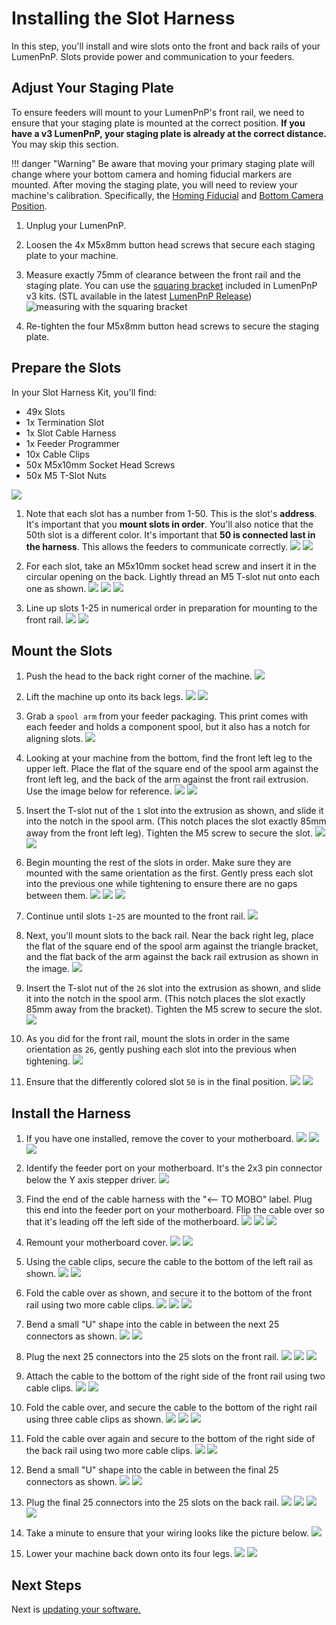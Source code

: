 # Installing the Slot Harness

In this step, you'll install and wire slots onto the front and back rails of your LumenPnP. Slots provide power and communication to your feeders.

## Adjust Your Staging Plate

To ensure feeders will mount to your LumenPnP's front rail, we need to ensure that your staging plate is mounted at the correct position. **If you have a v3 LumenPnP, your staging plate is already at the correct distance.** You may skip this section.

!!! danger "Warning"
    Be aware that moving your primary staging plate will change where your bottom camera and homing fiducial markers are mounted. After moving the staging plate, you will need to review your machine's calibration. Specifically, the [Homing Fiducial](../../openpnp/calibration/4-homing-fiducial/index.md#tuning-the-homing-fiducial) and [Bottom Camera Position](../../openpnp/calibration/7-bottom-camera-position/index.md).

1. Unplug your LumenPnP.
   
2. Loosen the 4x M5x8mm button head screws that secure each staging plate to your machine.

3. Measure exactly 75mm of clearance between the front rail and the staging plate. You can use the [squaring bracket](https://github.com/opulo-inc/lumenpnp/blob/main/pnp/cad/FDM/squaring-bracket.FCStd) included in LumenPnP v3 kits. (STL available in the latest [LumenPnP Release](https://github.com/opulo-inc/lumenpnp/releases))
  ![measuring with the squaring bracket](img/staging-plate-spacing.png)

1. Re-tighten the four M5x8mm button head screws to secure the staging plate.

## Prepare the Slots

In your Slot Harness Kit, you'll find:

  - 49x Slots
  - 1x Termination Slot
  - 1x Slot Cable Harness
  - 1x Feeder Programmer
  - 10x Cable Clips
  - 50x M5x10mm Socket Head Screws
  - 50x M5 T-Slot Nuts

![](img/IMG_1969.JPG)

1. Note that each slot has a number from 1-50. This is the slot's **address**. It's important that you **mount slots in order**. You'll also notice that the 50th slot is a different color. It's important that **50 is connected last in the harness**. This allows the feeders to communicate correctly.
   ![](img/IMG_2023.JPG)
   ![](img/IMG_1973.JPG)

2. For each slot, take an M5x10mm socket head screw and insert it in the circular opening on the back. Lightly thread an M5 T-slot nut onto each one as shown.
   ![](img/IMG_2026.JPG)
   ![](img/IMG_2027.JPG)
   ![](img/IMG_2029.JPG)

3. Line up slots 1-25 in numerical order in preparation for mounting to the front rail.
   ![](img/IMG_2038.JPG)
   ![](img/IMG_2039.JPG)

## Mount the Slots

1. Push the head to the back right corner of the machine.
   ![](img/IMG_1959.JPG)
2. Lift the machine up onto its back legs.
   ![](img/IMG_1962.JPG)
   ![](img/IMG_1963.JPG)
3. Grab a `spool arm` from your feeder packaging. This print comes with each feeder and holds a component spool, but it also has a notch for aligning slots.
   ![](img/IMG_1968.JPG)

4. Looking at your machine from the bottom, find the front left leg to the upper left. Place the flat of the square end of the spool arm against the front left leg, and the back of the arm against the front rail extrusion. Use the image below for reference.
   ![](img/IMG_2030.JPG)
   ![](img/IMG_2032.JPG)


5. Insert the T-slot nut of the `1` slot into the extrusion as shown, and slide it into the notch in the spool arm. (This notch places the slot exactly 85mm away from the front left leg). Tighten the M5 screw to secure the slot.
   ![](img/IMG_2034.JPG)
   ![](img/IMG_2037.JPG)

6. Begin mounting the rest of the slots in order. Make sure they are mounted with the same orientation as the first. Gently press each slot into the previous one while tightening to ensure there are no gaps between them.
   ![](img/IMG_2044.JPG)
   ![](img/IMG_2045.JPG)
   ![](img/IMG_2049.JPG)

7. Continue until slots `1`-`25` are mounted to the front rail.
   ![](img/IMG_2047.JPG)

8. Next, you'll mount slots to the back rail. Near the back right leg, place the flat of the square end of the spool arm against the triangle bracket, and the flat back of the arm against the back rail extrusion as shown in the image.
   ![](img/IMG_2057.JPG)

9. Insert the T-slot nut of the `26` slot into the extrusion as shown, and slide it into the notch in the spool arm. (This notch places the slot exactly 85mm away from the bracket). Tighten the M5 screw to secure the slot.
   ![](img/IMG_2059.JPG)

10. As you did for the front rail, mount the slots in order in the same orientation as `26`, gently pushing each slot into the previous when tightening.
   ![](img/IMG_2062.JPG)

11. Ensure that the differently colored slot `50` is in the final position.
   ![](img/IMG_2065.JPG)
   ![](img/IMG_2069.JPG)

## Install the Harness

1. If you have one installed, remove the cover to your motherboard.
   ![](img/IMG_2073.JPG)
   ![](img/IMG_2075.JPG)
   ![](img/IMG_2076.JPG)

2. Identify the feeder port on your motherboard. It's the 2x3 pin connector below the Y axis stepper driver.
  ![](img/IMG_2081.JPG)

3. Find the end of the cable harness with the "<-- TO MOBO" label. Plug this end into the feeder port on your motherboard. Flip the cable over so that it's leading off the left side of the motherboard.
   ![](img/IMG_2084.JPG)
   ![](img/IMG_2089.JPG)
   ![](img/IMG_2090.JPG)

4. Remount your motherboard cover.
   ![](img/IMG_2093.JPG)
   ![](img/IMG_2094.JPG)

5. Using the cable clips, secure the cable to the bottom of the left rail as shown.
   ![](img/IMG_2096.JPG)
   ![](img/IMG_2098.JPG)

6. Fold the cable over as shown, and secure it to the bottom of the front rail using two more cable clips.
   ![](img/IMG_2099.JPG)
   ![](img/IMG_2100.JPG)
   ![](img/IMG_2101.JPG)

1. Bend a small "U" shape into the cable in between the next 25 connectors as shown.
   ![](img/IMG_2131.JPG)
   ![](img/IMG_2132.JPG)

2. Plug the next 25 connectors into the 25 slots on the front rail.
   ![](img/IMG_2102.JPG)
   ![](img/IMG_2103.JPG)
   ![](img/IMG_2105.JPG)

1. Attach the cable to the bottom of the right side of the front rail using two cable clips.
   ![](img/IMG_2108.JPG)
   ![](img/IMG_2109.JPG)

1. Fold the cable over, and secure the cable to the bottom of the right rail using three cable clips as shown.
   ![](img/IMG_2110.JPG)
   ![](img/IMG_2111.JPG)
   ![](img/IMG_2112.JPG)

1. Fold the cable over again and secure to the bottom of the right side of the back rail using two more cable clips.
   ![](img/IMG_2113.JPG)
   ![](img/IMG_2114.JPG)

1. Bend a small "U" shape into the cable in between the final 25 connectors as shown.
   ![](img/IMG_2131.JPG)
   ![](img/IMG_2132.JPG)

1. Plug the final 25 connectors into the 25 slots on the back rail.
   ![](img/IMG_2115.JPG)
   ![](img/IMG_2116.JPG)
   ![](img/IMG_2117.JPG)
   ![](img/IMG_2119.JPG)

1. Take a minute to ensure that your wiring looks like the picture below.
   ![](img/IMG_2120.JPG)

1. Lower your machine back down onto its four legs.
   ![](img/IMG_2122.JPG)
   ![](img/IMG_2125.JPG)

## Next Steps

Next is [updating your software.](../3-software-update/software-update.md)
